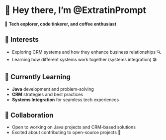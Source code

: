 # 👋 Hey there, I’m **@ExtratinPrompt**  
🚀 **Tech explorer, code tinkerer, and coffee enthusiast**  

## 👀 Interests  
- Exploring CRM systems and how they enhance business relationships 🔍  
- Learning how different systems work together (systems integration) 🛠️  

## 🌱 Currently Learning  
- **Java** development and problem-solving  
- **CRM** strategies and best practices  
- **Systems Integration** for seamless tech experiences  

## 💞️ Collaboration  
- Open to working on Java projects and CRM-based solutions  
- Excited about contributing to open-source projects 🎯  

